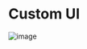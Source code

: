 # Custom UI

![image](https://github.com/KarimZoPr0/Custom_UI/assets/58335539/e5ee4bc8-9838-4076-8f67-739e998d9e71)
